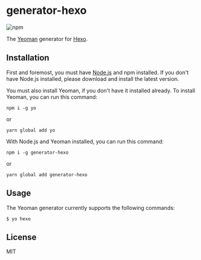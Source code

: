 # generator-hexo

![npm](https://img.shields.io/npm/v/generator-hexo)

The [Yeoman](https://yeoman.io/) generator for [Hexo](https://hexo.io/).

## Installation

First and foremost, you must have [Node.js](http://nodejs.org) and npm installed. If you don't have Node.js installed, please download and install the latest version.

You must also install Yeoman, if you don't have it installed already. To install Yeoman, you can run this command:

```npm
npm i -g yo
```
or
```npm
yarn global add yo
```

With Node.js and Yeoman installed, you can run this command:

```npm
npm i -g generator-hexo
```
or 
```npm
yarn global add generator-hexo
```

## Usage

The Yeoman generator currently supports the following commands:

```
$ yo hexo
```

## License

MIT
